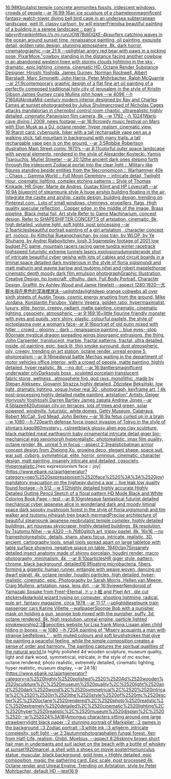 [16:9](https://www.ebank.nz/aiartgenerator?category=16%3A9)[8K](https://www.ebank.nz/aiartgenerator?category=8K)[brutalist temple concrete ammonites fossils, iridescent windows, crowds of people --ar 16:9](https://www.ebank.nz/aiartgenerator?category=brutalist%2520temple%2520concrete%2520ammonites%2520fossils%2C%2520iridescent%2520windows%2C%2520crowds%2520of%2520people%2520--ar%252016%3A9)[9:16](https://www.ebank.nz/aiartgenerator?category=9%3A16)[an ice scupture of a chameleon](https://www.ebank.nz/aiartgenerator?category=an%2520ice%2520scupture%2520of%2520a%2520chameleon)[magnificent fantasy-watch-tower diving bell bird cage in an undersea subterranean landscape, well lit, classy cartoon, by will eisner](https://www.ebank.nz/aiartgenerator?category=magnificent%2520fantasy-watch-tower%2520diving%2520bell%2520bird%2520cage%2520in%2520an%2520undersea%2520subterranean%2520landscape%2C%2520well%2520lit%2C%2520classy%2520cartoon%2C%2520by%2520will%2520eisner)[Friends](https://www.ebank.nz/aiartgenerator?category=Friends)[a beautiful painting of a building in a serene landscape :: pan's labrynth](https://www.ebank.nz/aiartgenerator?category=a%2520beautiful%2520painting%2520of%2520a%2520building%2520in%2520a%2520serene%2520landscape%2520%3A%3A%2520pan%27s%2520labrynth)[rankin](https://www.ebank.nz/aiartgenerator?category=rankin)[](https://www.ebank.nz/aiartgenerator?category=)[<https://s.mj.run/JOW7BdjDQXE>](https://www.ebank.nz/aiartgenerator?category=%3Chttps%3A//s.mj.run/JOW7BdjDQXE%3E)[-](https://www.ebank.nz/aiartgenerator?category=-)[4k](https://www.ebank.nz/aiartgenerator?category=4k)[surfers catching waves in the ocean around sunset time, renaissance painting, oil painting, exquisite detail, golden ratio design, stunning atmosphere, 8k, dark horror, cinematographic —ar 21:9 --uplight](https://www.ebank.nz/aiartgenerator?category=surfers%2520catching%2520waves%2520in%2520the%2520ocean%2520around%2520sunset%2520time%2C%2520renaissance%2520painting%2C%2520oil%2520painting%2C%2520exquisite%2520detail%2C%2520golden%2520ratio%2520design%2C%2520stunning%2520atmosphere%2C%25208k%2C%2520dark%2520horror%2C%2520cinematographic%2520%E2%80%94ar%252021%3A9%2520--uplight)[an angry red bear with paws in a picking pose, Pixar](https://www.ebank.nz/aiartgenerator?category=an%2520angry%2520red%2520bear%2520with%2520paws%2520in%2520a%2520picking%2520pose%2C%2520Pixar)[More."](https://www.ebank.nz/aiartgenerator?category=More.%22)[cowboy standing in the distance facing another cowbow in an abandoned western town with stormy clouds lightning in the sky , dramatic, epic lighting ,cinema, cinematic HD, Octane Render Substance Designer. Hiroshi Yoshida, James Gurney, Norman Rockwell, Albert Bierstadt, Marc Simonetti, John Harris, Peter Mohrbacher, Ralph McQuarrie --ar 21:9](https://www.ebank.nz/aiartgenerator?category=cowboy%2520standing%2520in%2520the%2520distance%2520facing%2520another%2520cowbow%2520in%2520an%2520abandoned%2520western%2520town%2520with%2520stormy%2520clouds%2520lightning%2520in%2520the%2520sky%2520%2C%2520dramatic%2C%2520epic%2520lighting%2520%2Ccinema%2C%2520cinematic%2520HD%2C%2520Octane%2520Render%2520Substance%2520Designer.%2520Hiroshi%2520Yoshida%2C%2520James%2520Gurney%2C%2520Norman%2520Rockwell%2C%2520Albert%2520Bierstadt%2C%2520Marc%2520Simonetti%2C%2520John%2520Harris%2C%2520Peter%2520Mohrbacher%2C%2520Ralph%2520McQuarrie%2520--ar%252021%3A9)[contemporary graphic design of a flat fine art oil painting of a perfectly composed traditional holy city of jerusalem in the style of Kristin Gibson James Gurney craig Mullins john howe --w 4096 --h 2160](https://www.ebank.nz/aiartgenerator?category=contemporary%2520graphic%2520design%2520of%2520a%2520flat%2520fine%2520art%2520oil%2520painting%2520of%2520a%2520perfectly%2520composed%2520traditional%2520holy%2520city%2520of%2520jerusalem%2520in%2520the%2520style%2520of%2520Kristin%2520Gibson%2520James%2520Gurney%2520craig%2520Mullins%2520john%2520howe%2520--w%25204096%2520--h%25202160)[AlAkroka](https://www.ebank.nz/aiartgenerator?category=AlAkroka)[Mid-century modern interior designed by Ray and Charles Eames at sunset photographed by Julius Shulman](https://www.ebank.nz/aiartgenerator?category=Mid-century%2520modern%2520interior%2520designed%2520by%2520Ray%2520and%2520Charles%2520Eames%2520at%2520sunset%2520photographed%2520by%2520Julius%2520Shulman)[crowd of Nicholas Cages attacks  mandalorian  in chernobyl control room chaotic, ultrarealistic highly detailed, cinematic Panavision film camera, 8k --w 1792 --h 1024](https://www.ebank.nz/aiartgenerator?category=crowd%2520of%2520Nicholas%2520Cages%2520attacks%2520%2520mandalorian%2520%2520in%2520chernobyl%2520control%2520room%2520chaotic%2C%2520ultrarealistic%2520highly%2520detailed%2C%2520cinematic%2520Panavision%2520film%2520camera%2C%25208k%2520--w%25201792%2520--h%25201024)[1](https://www.ebank.nz/aiartgenerator?category=1)[Wario cave diving | 2009, news footage —ar 16:9](https://www.ebank.nz/aiartgenerator?category=Wario%2520cave%2520diving%2520%7C%25202009%2C%2520news%2520footage%2520%E2%80%94ar%252016%3A9)[crowdy music festival on Mars with Elon Musk as a DJ, octane render, hyper realism, cinematic view, 16:9](https://www.ebank.nz/aiartgenerator?category=crowdy%2520music%2520festival%2520on%2520Mars%2520with%2520Elon%2520Musk%2520as%2520a%2520DJ%2C%2520octane%2520render%2C%2520hyper%2520realism%2C%2520cinematic%2520view%2C%252016%3A9)[tarot card: cyberpunk. hiker with a tall rechargable vape pen as a walking stick. tall mountain in background with many trails. a tall rechargable vape pen is on the ground. --ar 3:5](https://www.ebank.nz/aiartgenerator?category=tarot%2520card%3A%2520cyberpunk.%2520hiker%2520with%2520a%2520tall%2520rechargable%2520vape%2520pen%2520as%2520a%2520walking%2520stick.%2520tall%2520mountain%2520in%2520background%2520with%2520many%2520trails.%2520a%2520tall%2520rechargable%2520vape%2520pen%2520is%2520on%2520the%2520ground.%2520--ar%25203%3A5)[Robbie Robertson illustration Main Street comic 1970’s --ar 8:11](https://www.ebank.nz/aiartgenerator?category=Robbie%2520Robertson%2520illustration%2520Main%2520Street%2520comic%25201970%E2%80%99s%2520--ar%25208%3A11)[colorful outer space landscape with several elements, rendered in the style of Alexander Kostecki, Yannis Tsarouchis, Muriel Streeter --ar 20:12](https://www.ebank.nz/aiartgenerator?category=colorful%2520outer%2520space%2520landscape%2520with%2520several%2520elements%2C%2520rendered%2520in%2520the%2520style%2520of%2520Alexander%2520Kostecki%2C%2520Yannis%2520Tsarouchis%2C%2520Muriel%2520Streeter%2520--ar%252020%3A12)[the ancient dark ones steping forth through the iridescent Zodiacal portal into the clear light :: Military like figures standing beside entities from the Necronomicon :: Warhammer 40k :: Chaos :: Gamma World :: Full Moon Ceremony :: intricate detail, Twilight Hour, cinematic lighting, complex etching patterns :: Style of Thomas Kinkade, HR Giger, Marte de Andres, Gustav Klimt and HP Lovecraft --ar 16:9](https://www.ebank.nz/aiartgenerator?category=the%2520ancient%2520dark%2520ones%2520steping%2520forth%2520through%2520the%2520iridescent%2520Zodiacal%2520portal%2520into%2520the%2520clear%2520light%2520%3A%3A%2520Military%2520like%2520figures%2520standing%2520beside%2520entities%2520from%2520the%2520Necronomicon%2520%3A%3A%2520Warhammer%252040k%2520%3A%3A%2520Chaos%2520%3A%3A%2520Gamma%2520World%2520%3A%3A%2520Full%2520Moon%2520Ceremony%2520%3A%3A%2520intricate%2520detail%2C%2520Twilight%2520Hour%2C%2520cinematic%2520lighting%2C%2520complex%2520etching%2520patterns%2520%3A%3A%2520Style%2520of%2520Thomas%2520Kinkade%2C%2520HR%2520Giger%2C%2520Marte%2520de%2520Andres%2C%2520Gustav%2520Klimt%2520and%2520HP%2520Lovecraft%2520--ar%252016%3A9)[A blueprint of steampunk style A huge airship building floating in the air, Integrate the castle and airship, castle design, building design,  trending on Pinterest.com , Lots of small windows, chimneys, propellers, flags, High quality specular reflection ,  Copper  edge, in the middle of the image, Brass pipeline,  Black metal foil,  Art style Refer to Game Machinarium.  concept design, Refer to SHAPESHIFTER CONCEPTS  of artstation, cinematic,  8k, high detailed,  volume light,  soft lights,  post processing    --ar 2:1](https://www.ebank.nz/aiartgenerator?category=A%2520blueprint%2520of%2520steampunk%2520style%2520A%2520huge%2520airship%2520building%2520floating%2520in%2520the%2520air%2C%2520Integrate%2520the%2520castle%2520and%2520airship%2C%2520castle%2520design%2C%2520building%2520design%2C%2520%2520trending%2520on%2520Pinterest.com%2520%2C%2520Lots%2520of%2520small%2520windows%2C%2520chimneys%2C%2520propellers%2C%2520flags%2C%2520High%2520quality%2520specular%2520reflection%2520%2C%2520%2520Copper%2520%2520edge%2C%2520in%2520the%2520middle%2520of%2520the%2520image%2C%2520Brass%2520pipeline%2C%2520%2520Black%2520metal%2520foil%2C%2520%2520Art%2520style%2520Refer%2520to%2520Game%2520Machinarium.%2520%2520concept%2520design%2C%2520Refer%2520to%2520SHAPESHIFTER%2520CONCEPTS%2520%2520of%2520artstation%2C%2520cinematic%2C%2520%25208k%2C%2520high%2520detailed%2C%2520%2520volume%2520light%2C%2520%2520soft%2520lights%2C%2520%2520post%2520processing%2520%2520%2520%2520--ar%25202%3A1)[particles](https://www.ebank.nz/aiartgenerator?category=particles)[beautiful portrait painting of a girl,artstation , character concept art ,rococo, by Kittichai Rueangchaichan, by ross tran, by WLOP, by Ye Shuhang, by Andrei Riabovitchev, loish,](https://www.ebank.nz/aiartgenerator?category=beautiful%2520portrait%2520painting%2520of%2520a%2520girl%2Cartstation%2520%2C%2520character%2520concept%2520art%2520%2Crococo%2C%2520by%2520Kittichai%2520Rueangchaichan%2C%2520by%2520ross%2520tran%2C%2520by%2520WLOP%2C%2520by%2520Ye%2520Shuhang%2C%2520by%2520Andrei%2520Riabovitchev%2C%2520loish%2C)[3:5](https://www.ebank.nz/aiartgenerator?category=3%3A5)[gameplay footage of 2001 low budget PC game, mountain racers racing game tundra winter racetrack highspeed futuristic extreme tunnels lasers explosions](https://www.ebank.nz/aiartgenerator?category=gameplay%2520footage%2520of%25202001%2520low%2520budget%2520PC%2520game%2C%2520mountain%2520racers%2520racing%2520game%2520tundra%2520winter%2520racetrack%2520highspeed%2520futuristic%2520extreme%2520tunnels%2520lasers%2520explosions)[dumpster](https://www.ebank.nz/aiartgenerator?category=dumpster)[wide shot of intricate beautiful cyber geisha with lots of cables and circuit boards in a liminal space detailed dark mysterious in the style of floria sigismondi and matt mahurin and wayne barlow and tsutomo nihei and robert mapplethorpe cinematic depth moody dark film emulsion photograph](https://www.ebank.nz/aiartgenerator?category=wide%2520shot%2520of%2520intricate%2520beautiful%2520cyber%2520geisha%2520with%2520lots%2520of%2520cables%2520and%2520circuit%2520boards%2520in%2520a%2520liminal%2520space%2520detailed%2520dark%2520mysterious%2520in%2520the%2520style%2520of%2520floria%2520sigismondi%2520and%2520matt%2520mahurin%2520and%2520wayne%2520barlow%2520and%2520tsutomo%2520nihei%2520and%2520robert%2520mapplethorpe%2520cinematic%2520depth%2520moody%2520dark%2520film%2520emulsion%2520photograph)[Graphic Illustration, Creative Design, hp lovecraft, cthulhu, dark, Full Body Portrait, Character Design, Graffiti, by Ashley Wood and Jamie Hewlett --aspect 1280:1920](https://www.ebank.nz/aiartgenerator?category=Graphic%2520Illustration%2C%2520Creative%2520Design%2C%2520hp%2520lovecraft%2C%2520cthulhu%2C%2520dark%2C%2520Full%2520Body%2520Portrait%2C%2520Character%2520Design%2C%2520Graffiti%2C%2520by%2520Ashley%2520Wood%2520and%2520Jamie%2520Hewlett%2520--aspect%25201280%3A1920)[一大群水母在黑色的深海裡游泳](https://www.ebank.nz/aiartgenerator?category=%E4%B8%80%E5%A4%A7%E7%BE%A4%E6%B0%B4%E6%AF%8D%E5%9C%A8%E9%BB%91%E8%89%B2%E7%9A%84%E6%B7%B1%E6%B5%B7%E8%A3%A1%E6%B8%B8%E6%B3%B3)[--uplight](https://www.ebank.nz/aiartgenerator?category=--uplight)[daylight](https://www.ebank.nz/aiartgenerator?category=daylight)[deep orange cobwebs all over sixth streets of Austin Texas, cosmic energy erupting from the ground, Mike Jordana, Konstantin Porubov, Valeriy Vegera, golden ratio, hypermaximalist, luxury, elite, horror, creepy, radiant, matte painting, cinematic, cinematic lighting, cgsociety, atmospheric --ar 9:16](https://www.ebank.nz/aiartgenerator?category=deep%2520orange%2520cobwebs%2520all%2520over%2520sixth%2520streets%2520of%2520Austin%2520Texas%2C%2520cosmic%2520energy%2520erupting%2520from%2520the%2520ground%2C%2520Mike%2520Jordana%2C%2520Konstantin%2520Porubov%2C%2520Valeriy%2520Vegera%2C%2520golden%2520ratio%2C%2520hypermaximalist%2C%2520luxury%2C%2520elite%2C%2520horror%2C%2520creepy%2C%2520radiant%2C%2520matte%2520painting%2C%2520cinematic%2C%2520cinematic%2520lighting%2C%2520cgsociety%2C%2520atmospheric%2520--ar%25209%3A16)[9:16](https://www.ebank.nz/aiartgenerator?category=9%3A16)[+](https://www.ebank.nz/aiartgenerator?category=%2B)[little figurine friendly monster with eyes and pupils, very shiny, plastic, colourful pastels, the style of pictoplasma  over a woman’s face--ar 9:16](https://www.ebank.nz/aiartgenerator?category=little%2520figurine%2520friendly%2520monster%2520with%2520eyes%2520and%2520pupils%2C%2520very%2520shiny%2C%2520plastic%2C%2520colourful%2520pastels%2C%2520the%2520style%2520of%2520pictoplasma%2520%2520over%2520a%2520woman%E2%80%99s%2520face--ar%25209%3A16)[](https://www.ebank.nz/aiartgenerator?category=)[portrait of old putin mixed with hitler :: crowd :: gloomy :: dark :: renaissance painting :: blue eyes--stop 80](https://www.ebank.nz/aiartgenerator?category=portrait%2520of%2520old%2520putin%2520mixed%2520with%2520hitler%2520%3A%3A%2520crowd%2520%3A%3A%2520gloomy%2520%3A%3A%2520dark%2520%3A%3A%2520renaissance%2520painting%2520%3A%3A%2520blue%2520eyes--stop%252080)[ornate mystical dragon spreading wings bioorganic extrusions, the thing, John Carpenter, translucent, marble, fractal patterns, fractal, ultra detailed, inside, oil painting, epic, back lit, thin smoke surround, dust atmospheric, oily, creepy, trending on art station, octane render, unreal engine 5, photorealism --ar 9:16](https://www.ebank.nz/aiartgenerator?category=ornate%2520mystical%2520dragon%2520spreading%2520wings%2520bioorganic%2520extrusions%2C%2520the%2520thing%2C%2520John%2520Carpenter%2C%2520translucent%2C%2520marble%2C%2520fractal%2520patterns%2C%2520fractal%2C%2520ultra%2520detailed%2C%2520inside%2C%2520oil%2520painting%2C%2520epic%2C%2520back%2520lit%2C%2520thin%2520smoke%2520surround%2C%2520dust%2520atmospheric%2C%2520oily%2C%2520creepy%2C%2520trending%2520on%2520art%2520station%2C%2520octane%2520render%2C%2520unreal%2520engine%25205%2C%2520photorealism%2520--ar%25209%3A16)[medieval battle Mechas waiting in the department of motor vehicles office interior, with a crowd of people, matte painting, highly detailed, hyper realistic, 8k, --no dof, --ar 16:9](https://www.ebank.nz/aiartgenerator?category=medieval%2520battle%2520Mechas%2520waiting%2520in%2520the%2520department%2520of%2520motor%2520vehicles%2520office%2520interior%2C%2520with%2520a%2520crowd%2520of%2520people%2C%2520matte%2520painting%2C%2520highly%2520detailed%2C%2520hyper%2520realistic%2C%25208k%2C%2520--no%2520dof%2C%2520--ar%252016%3A9)[antlers](https://www.ebank.nz/aiartgenerator?category=antlers)[magnificent underwater city](https://www.ebank.nz/aiartgenerator?category=magnificent%2520underwater%2520city)[Darksouls boss , sculpted porcelain translucent fabric,stone, wetness , atmosphere fog, god rays, monolithic ,made by Stepan Alekseev, Giovanni Strazza,highly detailed, Zdzisław Beksiński, low light, dramatic lighting, vogue,hyper real 3D , photograph, keyframe art, | 4k post-processing highly detailed matte painting, artstation" Artists: Geiger Horiyoshi Yoshitoshi Darren Bartley James zapata Andrew Jones --ar 4:5](https://www.ebank.nz/aiartgenerator?category=Darksouls%2520boss%2520%2C%2520sculpted%2520porcelain%2520translucent%2520fabric%2Cstone%2C%2520wetness%2520%2C%2520atmosphere%2520fog%2C%2520god%2520rays%2C%2520monolithic%2520%2Cmade%2520by%2520Stepan%2520Alekseev%2C%2520Giovanni%2520Strazza%2Chighly%2520detailed%2C%2520Zdzis%C5%82aw%2520Beksi%C5%84ski%2C%2520low%2520light%2C%2520dramatic%2520lighting%2C%2520vogue%2Chyper%2520real%25203D%2520%2C%2520photograph%2C%2520keyframe%2520art%2C%2520%7C%25204k%2520post-processing%2520highly%2520detailed%2520matte%2520painting%2C%2520artstation%22%2520Artists%3A%2520Geiger%2520Horiyoshi%2520Yoshitoshi%2520Darren%2520Bartley%2520James%2520zapata%2520Andrew%2520Jones%2520--ar%25204%3A5)[blazeit420](https://www.ebank.nz/aiartgenerator?category=blazeit420)[utopian city on terraces, lots of trees and green, solar powered, windmills, futuristic, white domes, Getty Museum, Calatrava, Robert McCall, Syd Mead, John Berkey —ar 16:9](https://www.ebank.nz/aiartgenerator?category=utopian%2520city%2520on%2520terraces%2C%2520lots%2520of%2520trees%2520and%2520green%2C%2520solar%2520powered%2C%2520windmills%2C%2520futuristic%2C%2520white%2520domes%2C%2520Getty%2520Museum%2C%2520Calatrava%2C%2520Robert%2520McCall%2C%2520Syd%2520Mead%2C%2520John%2520Berkey%2520%E2%80%94ar%252016%3A9)[](https://www.ebank.nz/aiartgenerator?category=)[a fetus curled up in a brain --w 1080 --h 720](https://www.ebank.nz/aiartgenerator?category=a%2520fetus%2520curled%2520up%2520in%2520a%2520brain%2520--w%25201080%2520--h%2520720)[earth defense force insect invasion of Tokyo in the style of shintaro kago](https://www.ebank.nz/aiartgenerator?category=earth%2520defense%2520force%2520insect%2520invasion%2520of%2520Tokyo%2520in%2520the%2520style%2520of%2520shintaro%2520kago)[960](https://www.ebank.nz/aiartgenerator?category=960)[mystery」](https://www.ebank.nz/aiartgenerator?category=mystery%E3%80%8D)[<street](https://www.ebank.nz/aiartgenerator?category=%3Cstreet)[black glossy alien egg clay sculpture, black marbled meat earthworm baby ornamental intricate detail giger bio-mechanical  egg xenomorph  hyperrealistic, photorealistic, imax film quality, octane render, 8k, unreal 5 in focus --aspect 2:3](https://www.ebank.nz/aiartgenerator?category=black%2520glossy%2520alien%2520egg%2520clay%2520sculpture%2C%2520black%2520marbled%2520meat%2520earthworm%2520baby%2520ornamental%2520intricate%2520detail%2520giger%2520bio-mechanical%2520%2520egg%2520xenomorph%2520%2520hyperrealistic%2C%2520photorealistic%2C%2520imax%2520film%2520quality%2C%2520octane%2520render%2C%25208k%2C%2520unreal%25205%2520in%2520focus%2520--aspect%25202%3A3)[realistic](https://www.ebank.nz/aiartgenerator?category=realistic)[batman armor concept design from Zhelong Xu, growing deco, elegant shape, space suit, war suit, cyborg, symmetrical, elite, horror, ominous, cinematic, character design, matt painting, insanely intricate and detailed, cgsociety, Hyperrealistic.](https://www.ebank.nz/aiartgenerator?category=batman%2520armor%2520concept%2520design%2520from%2520Zhelong%2520Xu%2C%2520growing%2520deco%2C%2520elegant%2520shape%2C%2520space%2520suit%2C%2520war%2520suit%2C%2520cyborg%2C%2520symmetrical%2C%2520elite%2C%2520horror%2C%2520ominous%2C%2520cinematic%2C%2520character%2520design%2C%2520matt%2520painting%2C%2520insanely%2520intricate%2520and%2520detailed%2C%2520cgsociety%2C%2520Hyperrealistic.)[neo expressionism face :: joy](https://www.ebank.nz/aiartgenerator?category=neo%2520expressionism%2520face%2520%3A%3A%2520joy)[mandatory evacuation on the highway during a war :: live leak low quality found footage --h 512 --w 512](https://www.ebank.nz/aiartgenerator?category=mandatory%2520evacuation%2520on%2520the%2520highway%2520during%2520a%2520war%2520%3A%3A%2520live%2520leak%2520low%2520quality%2520found%2520footage%2520--h%2520512%2520--w%2520512)[highly detailed highly accurate Highly Detailed Outline Pencil Sketch of a floral pattern HD Mode Black and White Coloring Book Page  --test --ar 8:10](https://www.ebank.nz/aiartgenerator?category=highly%2520detailed%2520highly%2520accurate%2520Highly%2520Detailed%2520Outline%2520Pencil%2520Sketch%2520of%2520a%2520floral%2520pattern%2520HD%2520Mode%2520Black%2520and%2520White%2520Coloring%2520Book%2520Page%2520%2520--test%2520--ar%25208%3A10)[grotesque fantastical futurist detailed mechanical cyber japanese alice in wonderland dark and moody liminal space dark spooky mushroom forest in the style of floria sigismondi and tim walker and tsutomu nihei](https://www.ebank.nz/aiartgenerator?category=grotesque%2520fantastical%2520futurist%2520detailed%2520mechanical%2520cyber%2520japanese%2520alice%2520in%2520wonderland%2520dark%2520and%2520moody%2520liminal%2520space%2520dark%2520spooky%2520mushroom%2520forest%2520in%2520the%2520style%2520of%2520floria%2520sigismondi%2520and%2520tim%2520walker%2520and%2520tsutomu%2520nihei)[ash tree beach mermaid](https://www.ebank.nz/aiartgenerator?category=ash%2520tree%2520beach%2520mermaid)[Precise architecture of beautiful steampunk japanese neobrutalist temple complex, highly detailed buildings, art nouveau skyscraper, highly detailed buildings, 8k resolution, by Tsutomu Nihei --w 4320 --h 7680](https://www.ebank.nz/aiartgenerator?category=Precise%2520architecture%2520of%2520beautiful%2520steampunk%2520japanese%2520neobrutalist%2520temple%2520complex%2C%2520highly%2520detailed%2520buildings%2C%2520art%2520nouveau%2520skyscraper%2C%2520highly%2520detailed%2520buildings%2C%25208k%2520resolution%2C%2520by%2520Tsutomu%2520Nihei%2520--w%25204320%2520--h%25207680)[glitch art, trippy pastel, 8k, 16x16 --no frame](https://www.ebank.nz/aiartgenerator?category=glitch%2520art%2C%2520trippy%2520pastel%2C%25208k%2C%252016x16%2520--no%2520frame)[photorealistic, details, sharp, sharp focus, intricate, realistic, 3D, ancient, cartography tools, small tools spread apart on large tabletop with table surface showing, negative space on table, 1940](https://www.ebank.nz/aiartgenerator?category=photorealistic%2C%2520details%2C%2520sharp%2C%2520sharp%2520focus%2C%2520intricate%2C%2520realistic%2C%25203D%2C%2520ancient%2C%2520cartography%2520tools%2C%2520small%2520tools%2520spread%2520apart%2520on%2520large%2520tabletop%2520with%2520table%2520surface%2520showing%2C%2520negative%2520space%2520on%2520table%2C%25201940)[clay](https://www.ebank.nz/aiartgenerator?category=clay)[75](https://www.ebank.nz/aiartgenerator?category=75)[insanely detailed insect anatomy made of shinny  porcelain, houdini render, macro photography, minimalism, 4k, --ar 8:10](https://www.ebank.nz/aiartgenerator?category=insanely%2520detailed%2520insect%2520anatomy%2520made%2520of%2520shinny%2520%2520porcelain%2C%2520houdini%2520render%2C%2520macro%2520photography%2C%2520minimalism%2C%25204k%2C%2520--ar%25208%3A10)[particles](https://www.ebank.nz/aiartgenerator?category=particles)[HR giger style, pattern, chrome, black background, detailed](https://www.ebank.nz/aiartgenerator?category=HR%2520giger%2520style%2C%2520pattern%2C%2520chrome%2C%2520black%2520background%2C%2520detailed)[16:9](https://www.ebank.nz/aiartgenerator?category=16%3A9)[floating microbacteria, fibers, forming a gigantic human runner, entangle with weave woven, dancing on dwarf planet, 4k, octane render, houdini particles, high detailed, hyper-realistic, cinematic, epic, Photography by Sarah Morris, Hellen van Meene, Craig Mullens, artstation, nasa, lens dirt, --ar 16:9](https://www.ebank.nz/aiartgenerator?category=floating%2520microbacteria%2C%2520fibers%2C%2520forming%2520a%2520gigantic%2520human%2520runner%2C%2520entangle%2520with%2520weave%2520woven%2C%2520dancing%2520on%2520dwarf%2520planet%2C%25204k%2C%2520octane%2520render%2C%2520houdini%2520particles%2C%2520high%2520detailed%2C%2520hyper-realistic%2C%2520cinematic%2C%2520epic%2C%2520Photography%2520by%2520Sarah%2520Morris%2C%2520Hellen%2520van%2520Meene%2C%2520Craig%2520Mullens%2C%2520artstation%2C%2520nasa%2C%2520lens%2520dirt%2C%2520--ar%252016%3A9)[viewer](https://www.ebank.nz/aiartgenerator?category=viewer)[Nendoroid of Yamazaki Sosuke from Free!-Eternal ,ドット絵 and Pixel Art , die cut stickers](https://www.ebank.nz/aiartgenerator?category=Nendoroid%2520of%2520Yamazaki%2520Sosuke%2520from%2520Free%21-Eternal%2520%2C%E3%83%89%E3%83%83%E3%83%88%E7%B5%B5%2520and%2520Pixel%2520Art%2520%2C%2520die%2520cut%2520stickers)[4k](https://www.ebank.nz/aiartgenerator?category=4k)[dark](https://www.ebank.nz/aiartgenerator?category=dark)[old wizard typing on computer, shooting lightning, radical, pulp art, fantasy magazine, circa 1978 --ar 11:17 --uplight](https://www.ebank.nz/aiartgenerator?category=old%2520wizard%2520typing%2520on%2520computer%2C%2520shooting%2520lightning%2C%2520radical%2C%2520pulp%2520art%2C%2520fantasy%2520magazine%2C%2520circa%25201978%2520--ar%252011%3A17%2520--uplight)[dieselpunk train passenger cars Karine Villette --wallpaper](https://www.ebank.nz/aiartgenerator?category=dieselpunk%2520train%2520passenger%2520cars%2520Karine%2520Villette%2520--wallpaper)[Sponge Bob with a punisher mask on holding a gun, sponge bob mixed with the punisher, puffy, 3d, octane rendered, 8k, high resolution, unreal engine, particle lighted smoke](https://www.ebank.nz/aiartgenerator?category=Sponge%2520Bob%2520with%2520a%2520punisher%2520mask%2520on%2520holding%2520a%2520gun%2C%2520sponge%2520bob%2520mixed%2520with%2520the%2520punisher%2C%2520puffy%2C%25203d%2C%2520octane%2520rendered%2C%25208k%2C%2520high%2520resolution%2C%2520unreal%2520engine%2C%2520particle%2520lighted%2520smoke)[worship](https://www.ebank.nz/aiartgenerator?category=worship)[2:3](https://www.ebank.nz/aiartgenerator?category=2%3A3)[🤪](https://www.ebank.nz/aiartgenerator?category=%F0%9F%A4%AA)[geocities website for Lisa frank Mona Lisa](https://www.ebank.nz/aiartgenerator?category=geocities%2520website%2520for%2520Lisa%2520frank%2520Mona%2520Lisa)[an alien child hiding in bones --w 1080 --h 720](https://www.ebank.nz/aiartgenerator?category=an%2520alien%2520child%2520hiding%2520in%2520bones%2520--w%25201080%2520--h%2520720)[A painting of “Misery acquaints a man with strange bedfellows.”, , with muted colours and soft brushstrokes that give the painting a peaceful feeling, while the simple composition creates a sense of order and harmony. The painting captures the spiritual qualities of the natural world.](https://www.ebank.nz/aiartgenerator?category=A%2520painting%2520of%2520%E2%80%9CMisery%2520acquaints%2520a%2520man%2520with%2520strange%2520bedfellows.%E2%80%9D%2C%2520%2C%2520with%2520muted%2520colours%2520and%2520soft%2520brushstrokes%2520that%2520give%2520the%2520painting%2520a%2520peaceful%2520feeling%2C%2520while%2520the%2520simple%2520composition%2520creates%2520a%2520sense%2520of%2520order%2520and%2520harmony.%2520The%2520painting%2520captures%2520the%2520spiritual%2520qualities%2520of%2520the%2520natural%2520world.)[a highly polished  4d wooden sculpture, museum quality, light and dark wood, symmetrical,  intricate,  in the style of mc escher, octane rendered, photo realistic, extremely detailed, cinematic lighting, hyper realistic, museum display,  --ar 24:18](https://www.ebank.nz/aiartgenerator?category=a%2520highly%2520polished%2520%25204d%2520wooden%2520sculpture%2C%2520museum%2520quality%2C%2520light%2520and%2520dark%2520wood%2C%2520symmetrical%2C%2520%2520intricate%2C%2520%2520in%2520the%2520style%2520of%2520mc%2520escher%2C%2520octane%2520rendered%2C%2520photo%2520realistic%2C%2520extremely%2520detailed%2C%2520cinematic%2520lighting%2C%2520hyper%2520realistic%2C%2520museum%2520display%2C%2520%2520--ar%252024%3A18)[Amongus characters sitting around one large strawberry](https://www.ebank.nz/aiartgenerator?category=Amongus%2520characters%2520sitting%2520around%2520one%2520large%2520strawberry)[light black paper ::2 stunning portrait of Markiplier ::2 games in the background ::3 Zodiac portrait ::3 white ink ::3 artgerm, intricate complexity, soft light --ar 2:3](https://www.ebank.nz/aiartgenerator?category=light%2520black%2520paper%2520%3A%3A2%2520stunning%2520portrait%2520of%2520Markiplier%2520%3A%3A2%2520games%2520in%2520the%2520background%2520%3A%3A3%2520Zodiac%2520portrait%2520%3A%3A3%2520white%2520ink%2520%3A%3A3%2520artgerm%2C%2520intricate%2520complexity%2C%2520soft%2520light%2520--ar%25202%3A3)[autumn](https://www.ebank.nz/aiartgenerator?category=autumn)[photograph](https://www.ebank.nz/aiartgenerator?category=photograph)[alien fungal forest, Xen from Half-Life, realism, Ghibli, Moebius, --aspect 8:26](https://www.ebank.nz/aiartgenerator?category=alien%2520fungal%2520forest%2C%2520Xen%2520from%2520Half-Life%2C%2520realism%2C%2520Ghibli%2C%2520Moebius%2C%2520--aspect%25208%3A26)[skinny brown short hair man in underpants and suit jacket on the beach with a bottle of whiskey at sunset](https://www.ebank.nz/aiartgenerator?category=skinny%2520brown%2520short%2520hair%2520man%2520in%2520underpants%2520and%2520suit%2520jacket%2520on%2520the%2520beach%2520with%2520a%2520bottle%2520of%2520whiskey%2520at%2520sunset)[1920](https://www.ebank.nz/aiartgenerator?category=1920)[marcel, a shell with a shoes on movie poster](https://www.ebank.nz/aiartgenerator?category=marcel%2C%2520a%2520shell%2520with%2520a%2520shoes%2520on%2520movie%2520poster)[Homunculus statue, muscular, black background, gold lines + Highly detailed, epic composition, magic the gathering card. Epic scale, post processed 4k, Octane render and Unreal Engine. Trending on Artstation, style by Peter Mohrbacher, default HD --test](https://www.ebank.nz/aiartgenerator?category=Homunculus%2520statue%2C%2520muscular%2C%2520black%2520background%2C%2520gold%2520lines%2520%2B%2520Highly%2520detailed%2C%2520epic%2520composition%2C%2520magic%2520the%2520gathering%2520card.%2520Epic%2520scale%2C%2520post%2520processed%25204k%2C%2520Octane%2520render%2520and%2520Unreal%2520Engine.%2520Trending%2520on%2520Artstation%2C%2520style%2520by%2520Peter%2520Mohrbacher%2C%2520default%2520HD%2520--test)[16:9](https://www.ebank.nz/aiartgenerator?category=16%3A9)
